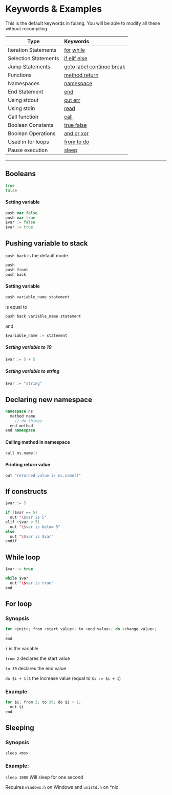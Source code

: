 # Keywords & Examples

This is the default keywords in fulang. You will be able to modify all these without recompiling

| Type                  | Keywords
| -------------         | :-------------  |
| Iteration Statements  | [for](examples/for.fu) [while](examples/while.fu)  |
| Selection Statements  | [if elif else](examples/if.fu) |
| Jump Statements       | [goto label](examples/goto.fu) [continue](examples/while.fu) [break](examples/while.fu) |
| Functions             | [method return](examples/method.fu) |
| Namespaces            | [namespace](examples/namespace.fu) |
| End Statement         | [end](examples/conds.fu) |
| Using stdout          | [out err](examples/hello-world.fu) |
| Using stdin           | [read](examples/read.fu) |
| Call function         | [call](examples/method.fu) |
| Boolean Constants     | [true false](examples/bools.fu) |
| Boolean Operations    | [and or xor](examples/conds.fu) |
| Used in for loops     | [from to do](examples/for.fu) |
| Pause execution		| [sleep](examples/sleep.fu) | 

***

## Booleans

```go
true
false
```

#### Setting variable

```go
push var false
push var true
$var := false
$var := true
```

## Pushing variable to stack

```push back``` is the default mode

```go
push
push front
push back
```

#### Setting variable

```go
push variable_name statement
```

is equal to

```go
push back variable_name statement
```

and

```go
$variable_name := statement
```

##### Setting variable to 10

```go
$var := 5 + 5
```

##### Setting variable to string

```go
$var := "string"
```

## Declaring new namespace

```cpp
namespace ns
  method name
    // do things
  end method
end namespace
```

#### Calling method in namespace

```go
call ns.name()
```

#### Printing return value

```go
out "returned value is ns.name()"
```

## If constructs

```go
$var := 5

if ($var == 5)
  out "\$var is 5"
elif ($var < 5)
  out "\$var is below 5"
else
  out "\$var is $var"
endif
```

## While loop

```c
$var := true

while $var
  out "\$var is true"
end
```

## For loop

### Synopsis

```c
for <init>; from <start value>; to <end value>; do <change value>;
...
end
```

```i``` is the variable

```from 2``` declares the start value

```to 30``` declares the end value

```do $i + 1``` is the increase value (equal to ```$i := $i + 1```)

### Example
```go
for $i; from 2; to 30; do $i + 1;
  out $i
end
```

## Sleeping

### Synopsis

```sleep <ms>```

### Example:

```sleep 1000``` Will sleep for one second

Requires ```windows.h``` on Windows and ```unistd.h``` on *nix
